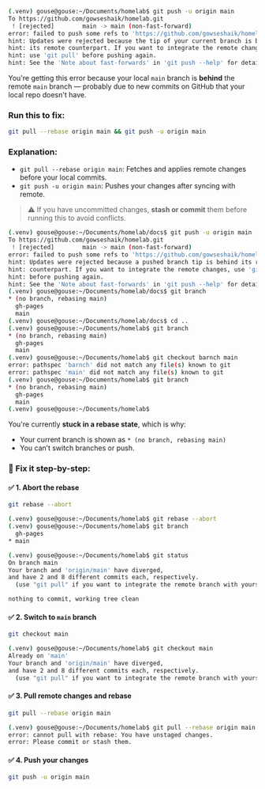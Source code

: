 ```bash
(.venv) gouse@gouse:~/Documents/homelab$ git push -u origin main
To https://github.com/gowseshaik/homelab.git
 ! [rejected]        main -> main (non-fast-forward)
error: failed to push some refs to 'https://github.com/gowseshaik/homelab.git'
hint: Updates were rejected because the tip of your current branch is behind                                                                                                                                               
hint: its remote counterpart. If you want to integrate the remote changes,
hint: use 'git pull' before pushing again.
hint: See the 'Note about fast-forwards' in 'git push --help' for details.
```

You're getting this error because your local `main` branch is **behind** the remote `main` branch — probably due to new commits on GitHub that your local repo doesn't have.
### Run this to fix:
```bash
git pull --rebase origin main && git push -u origin main
```
### Explanation:
- `git pull --rebase origin main`: Fetches and applies remote changes before your local commits.
- `git push -u origin main`: Pushes your changes after syncing with remote.

> ⚠️ If you have uncommitted changes, **stash or commit** them before running this to avoid conflicts.

```bash
(.venv) gouse@gouse:~/Documents/homelab/docs$ git push -u origin main
To https://github.com/gowseshaik/homelab.git
 ! [rejected]        main -> main (non-fast-forward)
error: failed to push some refs to 'https://github.com/gowseshaik/homelab.git'
hint: Updates were rejected because a pushed branch tip is behind its remote                                                                                                                                               
hint: counterpart. If you want to integrate the remote changes, use 'git pull'
hint: before pushing again.
hint: See the 'Note about fast-forwards' in 'git push --help' for details.
(.venv) gouse@gouse:~/Documents/homelab/docs$ git branch
* (no branch, rebasing main)
  gh-pages
  main
(.venv) gouse@gouse:~/Documents/homelab/docs$ cd ..
(.venv) gouse@gouse:~/Documents/homelab$ git branch
* (no branch, rebasing main)
  gh-pages
  main
(.venv) gouse@gouse:~/Documents/homelab$ git checkout barnch main
error: pathspec 'barnch' did not match any file(s) known to git
error: pathspec 'main' did not match any file(s) known to git
(.venv) gouse@gouse:~/Documents/homelab$ git branch
* (no branch, rebasing main)
  gh-pages
  main
(.venv) gouse@gouse:~/Documents/homelab$ 
```

You're currently **stuck in a rebase state**, which is why:
- Your current branch is shown as `* (no branch, rebasing main)`
- You can’t switch branches or push.

### 🔧 Fix it step-by-step:

#### ✅ 1. **Abort the rebase**
```bash
git rebase --abort

(.venv) gouse@gouse:~/Documents/homelab$ git rebase --abort
(.venv) gouse@gouse:~/Documents/homelab$ git branch
  gh-pages
* main

(.venv) gouse@gouse:~/Documents/homelab$ git status
On branch main
Your branch and 'origin/main' have diverged,
and have 2 and 8 different commits each, respectively.
  (use "git pull" if you want to integrate the remote branch with yours)

nothing to commit, working tree clean
```
#### ✅ 2. **Switch to `main` branch**
```bash
git checkout main

(.venv) gouse@gouse:~/Documents/homelab$ git checkout main
Already on 'main'
Your branch and 'origin/main' have diverged,
and have 2 and 8 different commits each, respectively.
  (use "git pull" if you want to integrate the remote branch with yours)
```
#### ✅ 3. **Pull remote changes and rebase**
```bash
git pull --rebase origin main

(.venv) gouse@gouse:~/Documents/homelab$ git pull --rebase origin main
error: cannot pull with rebase: You have unstaged changes.
error: Please commit or stash them.
```
#### ✅ 4. **Push your changes**
```bash
git push -u origin main
```
